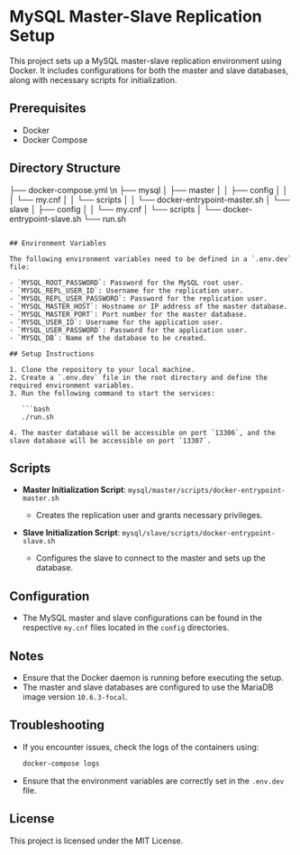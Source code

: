 # MySQL Master-Slave Replication Setup

This project sets up a MySQL master-slave replication environment using Docker. It includes configurations for both the master and slave databases, along with necessary scripts for initialization.

## Prerequisites

- Docker
- Docker Compose

## Directory Structure

├── docker-compose.yml \n
├── mysql
│ ├── master
│ │ ├── config
│ │ │ └── my.cnf
│ │ └── scripts
│ │ └── docker-entrypoint-master.sh
│ └── slave
│ ├── config
│ │ └── my.cnf
│ └── scripts
│ └── docker-entrypoint-slave.sh
└── run.sh

````

## Environment Variables

The following environment variables need to be defined in a `.env.dev` file:

- `MYSQL_ROOT_PASSWORD`: Password for the MySQL root user.
- `MYSQL_REPL_USER_ID`: Username for the replication user.
- `MYSQL_REPL_USER_PASSWORD`: Password for the replication user.
- `MYSQL_MASTER_HOST`: Hostname or IP address of the master database.
- `MYSQL_MASTER_PORT`: Port number for the master database.
- `MYSQL_USER_ID`: Username for the application user.
- `MYSQL_USER_PASSWORD`: Password for the application user.
- `MYSQL_DB`: Name of the database to be created.

## Setup Instructions

1. Clone the repository to your local machine.
2. Create a `.env.dev` file in the root directory and define the required environment variables.
3. Run the following command to start the services:

   ```bash
   ./run.sh

4. The master database will be accessible on port `13306`, and the slave database will be accessible on port `13307`.
````

## Scripts

- **Master Initialization Script**: `mysql/master/scripts/docker-entrypoint-master.sh`

  - Creates the replication user and grants necessary privileges.

- **Slave Initialization Script**: `mysql/slave/scripts/docker-entrypoint-slave.sh`
  - Configures the slave to connect to the master and sets up the database.

## Configuration

- The MySQL master and slave configurations can be found in the respective `my.cnf` files located in the `config` directories.

## Notes

- Ensure that the Docker daemon is running before executing the setup.
- The master and slave databases are configured to use the MariaDB image version `10.6.3-focal`.

## Troubleshooting

- If you encounter issues, check the logs of the containers using:

  ```bash
  docker-compose logs
  ```

- Ensure that the environment variables are correctly set in the `.env.dev` file.

## License

This project is licensed under the MIT License.
